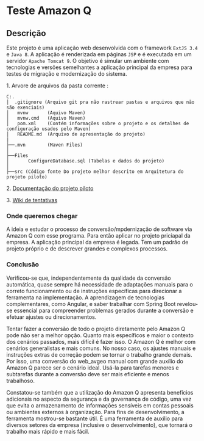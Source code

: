 # Teste Amazon Q

## Descrição

Este projeto é uma aplicação web desenvolvida com o framework `ExtJS 3.4` e `Java 8`. A aplicação é renderizada em páginas `JSP` e é executada em um servidor `Apache Tomcat 9`. O objetivo é simular um ambiente com tecnologias e versões semelhantes a aplicação principal da empresa para testes de migração e modernização do sistema.

1\. Arvore de arquivos da pasta corrente :
```
C:.
│  .gitignore (Arquivo git pra não rastrear pastas e arquivos que não são exenciais)
│   mvnw       (Aquivo Maven)
│   mvnw.cmd   (Aquivo Maven)
│   pom.xml    (Contém informações sobre o projeto e os detalhes de configuração usados pelo Maven)
│   README.md  (Arquivo de apresentação do projeto)
|
├──.mvn        (Maven Files)
│
├──Files
│       ConfigureDatabase.sql (Tabelas e dados do projeto)
│
├──src (Código fonte Do projeto melhor descrito em Arquitetura do projeto piloto)
```

2\. [Documentação do projeto piloto](./src/DOCUMENTACAO_CODIGO.md)

3\. [Wiki de tentativas](https://github.com/avsysgeo-thiagomota/teste-amazon-q/wiki)

### Onde queremos chegar

A ideia e estudar o processo de conversão/mpdernização de software via Amazon Q com esse programa. Para então aplicar no projeto priciapal da empresa. A aplicação principal da empresa é legada. Tem um padrão de projeto próprio e de descrever grandes e complexos processos.

### Conclusão

Verificou-se que, independentemente da qualidade da conversão automática, quase sempre há necessidade de adaptações manuais para o correto funcionamento ou de instruções específicas para direcionar a ferramenta na implementação. A aprendizagem de tecnologias complementares, como Angular, e saber trabalhar com Spring Boot revelou-se essencial para compreender problemas gerados durante a conversão e efetuar ajustes ou direcionamentos.

Tentar fazer a conversão de todo o projeto diretamente pelo Amazon Q pode não ser a melhor opção. Quanto mais específicos e maior o contexto dos cenários passados, mais difícil é fazer isso. O Amazon Q é melhor com cenários generalistas e mais comuns. No nosso caso, os ajustes manuais e instruções extras de correção podem se tornar o trabalho grande demais. Por isso, uma conversão do web_avgeo manual com grande auxílio do Amazon Q parece ser o cenário ideal. Usá-la para tarefas menores e subtarefas durante a conversão deve ser mais eficiente e menos trabalhoso.

Constatou-se também que a utilização do Amazon Q apresenta benefícios adicionais no aspecto da segurança e da governança de código, uma vez que evita o armazenamento de informações sensíveis em contas pessoais ou ambientes externos à organização. Para fins de desenvolvimento, a ferramenta mostrou-se bastante útil. É uma ferramenta de auxílio para diversos setores da empresa (inclusive o desenvolvimento), que tornará o trabalho mais rápido e mais fácil.
